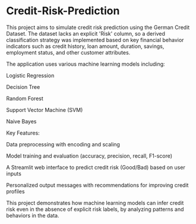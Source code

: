 # Credit-Risk-Prediction
This project aims to simulate credit risk prediction using the German Credit Dataset. The dataset lacks an explicit 'Risk' column, so a derived classification strategy was implemented based on key financial behavior indicators such as credit history, loan amount, duration, savings, employment status, and other customer attributes.

The application uses various machine learning models including:

Logistic Regression

Decision Tree

Random Forest

Support Vector Machine (SVM)

Naive Bayes

Key Features:

Data preprocessing with encoding and scaling

Model training and evaluation (accuracy, precision, recall, F1-score)

A Streamlit web interface to predict credit risk (Good/Bad) based on user inputs

Personalized output messages with recommendations for improving credit profiles

This project demonstrates how machine learning models can infer credit risk even in the absence of explicit risk labels, by analyzing patterns and behaviors in the data.
